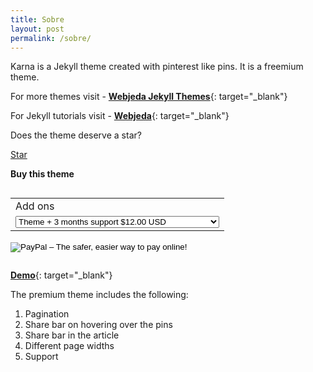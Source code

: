 ```yaml
---
title: Sobre
layout: post
permalink: /sobre/
---
```


Karna is a Jekyll theme created with pinterest like pins. It is a freemium theme.

For more themes visit - [**Webjeda Jekyll Themes**](https://blog.webjeda.com/jekyll-themes/){: target="_blank"}

For Jekyll tutorials visit - [**Webjeda**](https://blog.webjeda.com/){: target="_blank"}

Does the theme deserve a star?

<a class="github-button" href="https://github.com/sharu725/karna" data-style="mega" data-count-href="/sharu725/karna/stargazers" data-count-api="/repos/sharu725/karna#stargazers_count" data-count-aria-label="# stargazers on GitHub" aria-label="Star sharu725/karna on GitHub">Star</a>
<script async defer src="https://buttons.github.io/buttons.js"></script>

**Buy this theme**
<form action="https://www.paypal.com/cgi-bin/webscr" method="post" target="_top" style="display: inline-block">
<input type="hidden" name="cmd" value="_xclick">
<input type="hidden" name="business" value="sharu725@gmail.com">
<input type="hidden" name="lc" value="IN">
<input type="hidden" name="item_name" value="Karna Jekyll Theme">
<input type="hidden" name="item_number" value="karna">
<input type="hidden" name="button_subtype" value="services">
<input type="hidden" name="no_note" value="0">
<input type="hidden" name="currency_code" value="USD">
<input type="hidden" name="bn" value="PP-BuyNowBF:btn_buynowCC_LG.gif:NonHostedGuest">
<table>
<tr><td><input type="hidden" name="on0" value="Add ons">Add ons</td></tr><tr><td><select name="os0">
	<option value="Theme + 3 months support">Theme + 3 months support $12.00 USD</option>
	<option value="Theme + Installation">Theme + Installation $18.00 USD</option>
	<option value="Theme + Extended 12 months support">Theme + Extended 12 months support $25.00 USD</option>
</select> </td></tr>
</table>
<input type="hidden" name="currency_code" value="USD">
<input type="hidden" name="option_select0" value="Theme + 3 months support">
<input type="hidden" name="option_amount0" value="12.00">
<input type="hidden" name="option_select1" value="Theme + Installation">
<input type="hidden" name="option_amount1" value="18.00">
<input type="hidden" name="option_select2" value="Theme + Extended 12 months support">
<input type="hidden" name="option_amount2" value="25.00">
<input type="hidden" name="option_index" value="0">
<input type="image" src="https://www.paypalobjects.com/en_GB/i/btn/btn_buynowCC_LG.gif" border="0" name="submit" alt="PayPal – The safer, easier way to pay online!">
<img alt="" border="0" src="https://www.paypalobjects.com/en_GB/i/scr/pixel.gif" width="1" height="1">
</form>


[**Demo**]({{site.full-version}}){: target="_blank"}

The premium theme includes the following:

1. Pagination
2. Share bar on hovering over the pins
3. Share bar in the article
4. Different page widths
5. Support